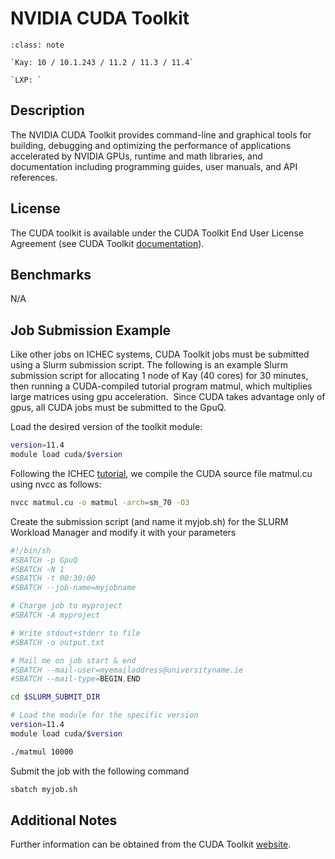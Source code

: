 # NVIDIA CUDA Toolkit

```{admonition} Versions Installed
:class: note

`Kay: 10 / 10.1.243 / 11.2 / 11.3 / 11.4`

`LXP: `

```

## Description

The NVIDIA CUDA Toolkit provides command-line and graphical tools for
building, debugging and optimizing the performance of applications
accelerated by NVIDIA GPUs, runtime and math libraries, and
documentation including programming guides, user manuals, and API
references.

## License

The CUDA toolkit is available under the CUDA Toolkit End User License
Agreement (see CUDA Toolkit [documentation](https://docs.nvidia.com/cuda/eula/index.html)).

## Benchmarks

N/A

## Job Submission Example

Like other jobs on ICHEC systems, CUDA Toolkit jobs must be submitted
using a Slurm submission script. The following is an example Slurm
submission script for allocating 1 node of Kay (40 cores) for 30
minutes, then running a CUDA-compiled tutorial program matmul, which
multiplies large matrices using gpu acceleration.  Since CUDA takes
advantage only of gpus, all CUDA jobs must be submitted to the GpuQ.

Load the desired version of the toolkit module:

```bash
version=11.4
module load cuda/$version
```

Following the ICHEC [tutorial](https://www.ichec.ie/academic/national-hpc/documentation/tutorials/compiling-program-cuda),
we compile the CUDA source file matmul.cu using nvcc as follows:

```bash
nvcc matmul.cu -o matmul -arch=sm_70 -O3
```

Create the submission script (and name it myjob.sh) for the SLURM Workload Manager and modify it with your parameters

```bash
#!/bin/sh
#SBATCH -p GpuQ
#SBATCH -N 1
#SBATCH -t 00:30:00
#SBATCH --job-name=myjobname

# Charge job to myproject
#SBATCH -A myproject

# Write stdout+stderr to file
#SBATCH -o output.txt

# Mail me on job start & end
#SBATCH --mail-user=myemailaddress@universityname.ie
#SBATCH --mail-type=BEGIN,END

cd $SLURM_SUBMIT_DIR

# Load the module for the specific version
version=11.4
module load cuda/$version

./matmul 10000 
```

Submit the job with the following command

```bash
sbatch myjob.sh
```

## Additional Notes

Further information can be obtained from the CUDA Toolkit [website](https://developer.nvidia.com/cuda-toolkit).

